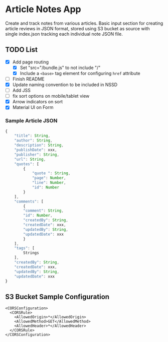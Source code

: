# Article Notes App #

Create and track notes from various articles. Basic input section for creating article reviews in JSON format, stored using S3 bucket as source with single index.json tracking each individual note JSON file.

## TODO List ##
- [x] Add page routing
  - [x] Set "src="/bundle.js" to not include "/"
  - [x] Include a ```<base>``` tag element for configuring ```href``` attribute
- [ ] Finish README
- [x] Update naming convention to be included in NSSD
- [ ] Add JSS
- [ ] fix sort options on mobile/tablet view
- [x] Arrow indicators on sort
- [x] Material UI on Form

### Sample Article JSON ###
```javascript
{
    "title": String,
    "author": String,
    "description": String,
    "publishDate": xxx,
    "publisher": String,
    "url": String,
    "quotes": [
        {
            "quote ": String,
            "page": Number,
            "line": Number,
            "id": Number
        }
    ],
    "comments": [
        {
        "comment": String,
        "id": Number,
        "createdBy": String,
        "createdDate": xxx,
        "updatedBy": String,
        "updatedDate": xxx
        }
    ],
    "tags": [
        Strings
    ],
    "createdBy": String,
    "createdDate": xxx,
    "updatedBy": String,
    "updatedDate": xxx
}
```

## S3 Bucket Sample Configuration ##
```
<CORSConfiguration>
  <CORSRule>
    <AllowedOrigin>*</AllowedOrigin>
    <AllowedMethod>GET</AllowedMethod>
    <AllowedHeader>*</AllowedHeader>
  </CORSRule>
</CORSConfiguration>
```
